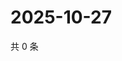 # 2025-10-27

共 0 条

<!-- BEGIN ZHIHUVIDEO -->
<!-- 最后更新时间 Mon Oct 27 2025 15:13:11 GMT+0800 (China Standard Time) -->

<!-- END ZHIHUVIDEO -->
